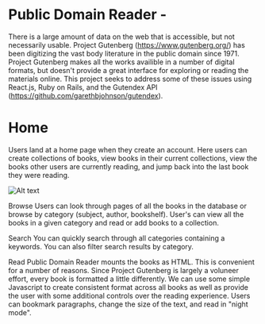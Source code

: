 
# Public Domain Reader - 

There is a large amount of data on the web that is accessible, but not necessarily usable. Project Gutenberg (https://www.gutenberg.org/) has been digitizing the vast body literature in the public domain since 1971. Project Gutenberg makes all the works availible in a number of digital formats, but doesn't provide a great interface for exploring or reading the materials online. This project seeks to address some of these issues using React.js, Ruby on Rails, and the Gutendex API (https://github.com/garethbjohnson/gutendex). 

# Home
Users land at a home page when they create an account. Here users can create collections of books, view books in their current collections, view the books other users are currently reading, and jump back into the last book they were reading.

![Alt text](http://www.giphy.com/gifs/8hYOeENBXlxmDzonYs)

Browse 
Users can look through pages of all the books in the database or browse by category (subject, author, bookshelf). User's can view all the books in a given category and read or add books to a collection. 

Search
You can quickly search through all categories containing a keywords. You can also filter search results by category. 

Read 
Public Domain Reader mounts the books as HTML. This is convenient for a number of reasons. Since Project Gutenberg is largely a voluneer effort, every book is formatted a little differently. We can use some simple Javascript to create consistent format across all books as well as provide the user with some additional controls over the reading experience. Users can bookmark paragraphs, change the size of the text, and read in "night mode". 


